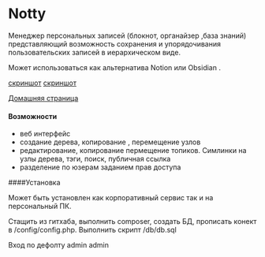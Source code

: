 Notty  
========
 

Менеджер персональных записей (блокнот,  органайзер ,база знаний)  представляющий возможность
  сохранения  и упорядочивания  пользовательских записей  в  иерархическом  виде.

Может использоваться  как  альтернатива Notion или Obsidian .



[скриншот](http://zippy.com.ua/download/znote.jpg)
[скриншот](http://zippy.com.ua/download/znote.png)


[Домашняя страница](https://zippy.com.ua/notty)

#### Возможности
* веб интерфейс
* создание  дерева,  копирование , перемещение  узлов
* редактирование, копирование пермещение топиков. Симлинки на  узлы  дерева,  тэги, поиск,  публичная ссылка
* разделение  по  юзерам заданием  прав  доступа

 
 
####Установка

Может  быть  установлен  как корпоративный сервис  так  и на персональный ПК.

Стащить из гитхаба, выполнить composer, создать БД, прописать  конект  в  /config/config.php.
Выполнить скрипт /db/db.sql  

Вход  по  дефолту admin admin




 

